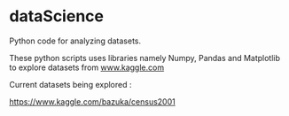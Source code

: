 # dataScience
Python code for analyzing datasets.

These python scripts uses libraries namely Numpy, Pandas and Matplotlib to explore datasets from www.kaggle.com

Current datasets being explored : 

https://www.kaggle.com/bazuka/census2001
